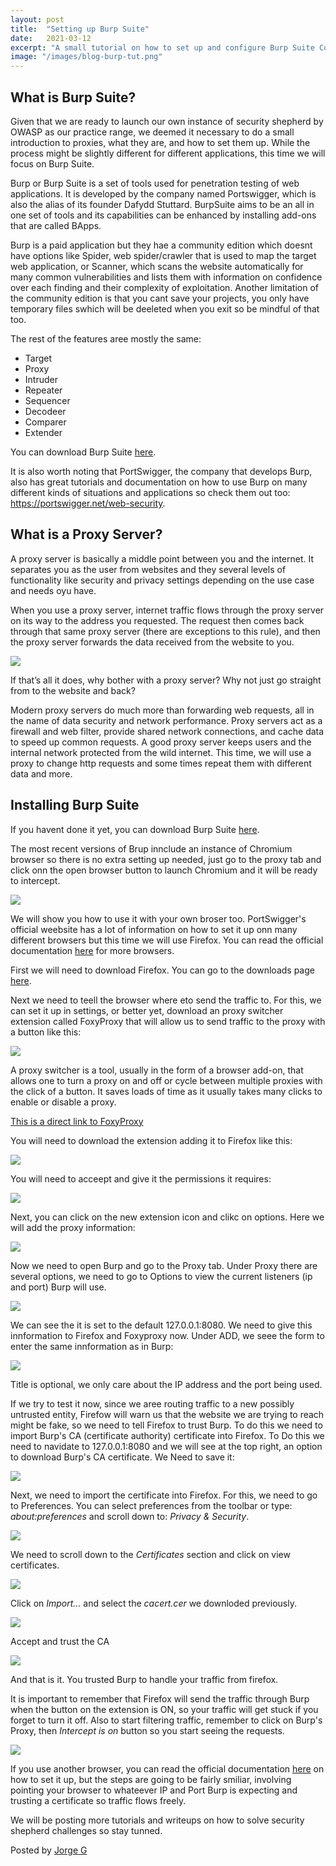 ```yaml
---
layout: post
title:  "Setting up Burp Suite"
date:   2021-03-12
excerpt: "A small tutorial on how to set up and configure Burp Suite Community Edition a proxy tool."
image: "/images/blog-burp-tut.png"
---
```



<h2>What is Burp Suite?</h2>

Given that we are ready to launch our own instance of security shepherd by OWASP as our practice range, we deemed it necessary  to do a small introduction to proxies, what they are, and how to set them up.
While the process might be slightly different for different applications, this time we will focus on Burp Suite.

Burp or Burp Suite is a set of tools used for penetration testing of web applications. It is developed by the company named Portswigger, which is also the alias of its founder Dafydd Stuttard. BurpSuite aims to be an all in one set of tools and its capabilities can be enhanced by installing add-ons that are called BApps. 

Burp is a paid application but they hae a community edition which doesnt have options like Spider, web spider/crawler that is used to map the target web application, or Scanner, which scans the website automatically for many common vulnerabilities and lists them with information on confidence over each finding and their complexity of exploitation. Another limitation of the community edition is that you cant save your projects, you only have temporary files swhich will be deeleted when you exit so be mindful of that too.

The rest of the features aree mostly the same:
<ul>
<li>Target</li>
<li>Proxy</li>
<li>Intruder</li>
<li>Repeater</li>
<li>Sequencer</li>
<li>Decodeer</li>
<li>Comparer</li>
<li>Extender</li>
</ul>


You can download Burp Suite <a href="https://portsswigger.net"> here</a>.

It is also worth noting that PortSwigger, the company that develops Burp, also has great tutorials and documentation on how to use Burp on many different kinds of situations and applications so check them out too: <a href="https://portswigger.net/web-security"> https://portswigger.net/web-security</a>.


<h2>What is a Proxy Server?</h2>



A proxy server is basically a middle point between you and the internet. It separates you as the user from websites and they several levels of functionality like security and privacy settings depending on the use case and needs oyu have.

When you use a proxy server, internet traffic flows through the proxy server on its way to the address you requested. The request then comes back through that same proxy server (there are exceptions to this rule), and then the proxy server forwards the data received from the website to you.

<div class="image main">
	<img src="/images/blog-burp-tut-1.png">
</div>

If that’s all it does, why bother with a proxy server? Why not just go straight from to the website and back?

Modern proxy servers do much more than forwarding web requests, all in the name of data security and network performance. Proxy servers act as a firewall and web filter, provide shared network connections, and cache data to speed up common requests. A good proxy server keeps users and the internal network protected from the wild internet. This time, we will use a proxy to change http requests and some times repeat them with different data and more.

<h2>Installing Burp Suite</h2>

If you havent done it yet, you can download Burp Suite <a href="https://portswigger.net/burp/communitydownload"> here</a>.

The most recent versions of Brup innclude an instance of Chromium browser so there is no extra setting up needed, just go to the proxy tab and click onn the open browser button to launch Chromium and it will be ready to intercept.

<div class="image main">
	<img src="/images/blog-burp-tut-2.png">
</div>


We will show you how to use it with your own broser too.
PortSwigger's official weebsite has a lot of information on how to set it up onn many different browsers but this time we will use Firefox. 
You can read the official documentation <a href="https://portswigger.net/burp/documentation/desktop/getting-started/proxy-setup">here</a> for more browsers.

First we will need to download Firefox. You can go to the downloads page <a href="https://www.mozilla.org/en-US/firefox/download/thanks/"> here</a>.

Next we need to teell the browser where eto send the traffic to. For this, we can set it up in settings, or better yet, download an proxy switcher extension called FoxyProxy that will allow us to send traffic to the proxy with a button like this:


<div class="image main">
	<img src="/images/blog-burp-tut-3.png">
</div>

A proxy switcher is a tool, usually in the form of a browser add-on, that allows one to turn a proxy on and off or cycle between multiple proxies with the click of a button. It saves loads of time as it usually takes many clicks to enable or disable a proxy.

<a href="https://addons.mozilla.org/en-US/firefox/addon/foxyproxy-basic/">This is a direct link to FoxyProxy</a>

You will need to download the extension adding it to Firefox like this:

<div class="image main">
	<img src="/images/blog-burp-tut-4.png">
</div>

You will need to acceept and give it the permissions it requires:

<div class="image main">
	<img src="/images/blog-burp-tut-5.png">
</div>

Next, you can click on the new extension icon and clikc on options. Here we will add the proxy information:

<div class="image main">
	<img src="/images/blog-burp-tut-6.png">
</div>


Now we need to open Burp and go to the Proxy tab. Under Proxy there are several options, we need to go to Options to view the current listeners (ip and port) Burp will use.


<div class="image main">
	<img src="/images/blog-burp-tut-7.png">
</div>

We can see the it is set to the default 127.0.0.1:8080.
We need to give this innformation to Firefox and Foxyproxy now. Under ADD, we seee the form to enter the same innformation as in Burp:

<div class="image main">
	<img src="/images/blog-burp-tut-8.png">
</div>

Title is optional, we only care about the IP address and the port being used.

If we try to test it now, since we aree routing traffic to a new possibly untrusted entity, Firefow will warn us that the website we are trying to reach might be fake, so we need to tell Firefox to trust Burp.
To do this we need to import Burp's CA (certificate authority) certificate into Firefox.
To Do this we need to navidate to 127.0.0.1:8080 and we will see at the top right, an option to download Burp's CA certificate.
We Need to save it:

<div class="image main">
	<img src="/images/blog-burp-tut-9.png">
</div>

Next, we need to import the certificate into Firefox. For this, we need to go to Preferences. You can select preferences from the toolbar or type: <em>about:preferences</em> and scroll down to: <em> Privacy & Security</em>.

<div class="image main">
	<img src="/images/blog-burp-tut-10.png">
</div>

We need to scroll down to the <em>Certificates</em> section and click on view certificates. 

<div class="image main">
	<img src="/images/blog-burp-tut-11.png">
</div>

Click on <em>Import...</em> and select the <em>cacert.cer</em> we downloded previously.

<div class="image main">
	<img src="/images/blog-burp-tut-12.png">
</div>

Accept and trust the CA

<div class="image main">
	<img src="/images/blog-burp-tut-13.png">
</div>


And that is it. You trusted Burp to handle your traffic from firefox. 

It is important to remember that Firefox will send the traffic through Burp when the button on the extension is ON, so your traffic will get stuck if you forget to turn it off.
Also to start filtering traffic, remember to click on Burp's Proxy, then <em>Intercept is on</em> button so you start seeing the requests.

<div class="image main">
	<img src="/images/blog-burp-tut-14.png">
</div>

If you use another browser, you can read the official documentation <a href="https://portswigger.net/burp/documentation/desktop/getting-started/proxy-setup">here</a> on how to set it up, but the steps are going to be fairly smiliar, involving pointing your browser to whateever IP and Port Burp is expecting and trusting a certificate so traffic flows freely.


We will be posting more tutorials and writeups on how to solve security shepherd challenges so stay tunned.






Posted by <a href="https://github.com/kawa5604" target="_blank">Jorge G</a> 

